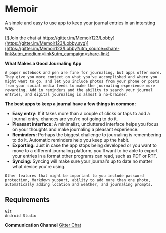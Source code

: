# Memoir
A simple and easy to use app to keep your journal entries in an intersting way.

[![Join the chat at https://gitter.im/Memoir123/Lobby](https://gitter.im/Memoir123/Lobby.svg)](https://gitter.im/Memoir123/Lobby?utm_source=share-link&utm_medium=link&utm_campaign=share-link)

**What Makes a Good Journaling App**

`
A paper notebook and pen are fine for journaling, but apps offer more. They give you more context on what you've accomplished and where you might want to go, and let you include photos from your phone or posts from your social media feeds to make the journaling experience more rewarding. Add in reminders and the ability to search your journal entries, and digital journaling is almost a no-brainer.
`

**The best apps to keep a journal have a few things in common:**

- **Easy entry:** If it takes more than a couple of clicks or taps to add a journal entry, chances are you're not going to do it.
- **Pleasant interface:** A minimalist, uncluttered interface helps you focus on your thoughts and make journaling a pleasant experience.
- **Reminders:** Perhaps the biggest challenge to journaling is remembering to do it. Automatic reminders help you keep up the habit.
- **Exporting:** Just in case the app stops being developed or you want to move to a different journaling platform, you'll want to be able to export your entries in a format other programs can read, such as PDF or RTF.
- **Syncing:** Syncing will make sure your journal's up to date no matter what device you're using.

`Other features that might be important to you include password protection, Markdown support, ability to add more than one photo, automatically adding location and weather, and journaling prompts.
`

## Requirements

```
Git
Android Studio
```

**Communication Channel**
[Gitter Chat](https://gitter.im/Memoir123/Lobby?utm_source=share-link&utm_medium=link&utm_campaign=share-link)
